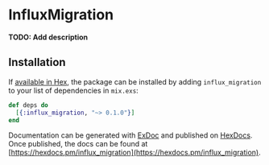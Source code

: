 # InfluxMigration

**TODO: Add description**

## Installation

If [available in Hex](https://hex.pm/docs/publish), the package can be installed
by adding `influx_migration` to your list of dependencies in `mix.exs`:

```elixir
def deps do
  [{:influx_migration, "~> 0.1.0"}]
end
```

Documentation can be generated with [ExDoc](https://github.com/elixir-lang/ex_doc)
and published on [HexDocs](https://hexdocs.pm). Once published, the docs can
be found at [https://hexdocs.pm/influx_migration](https://hexdocs.pm/influx_migration).

